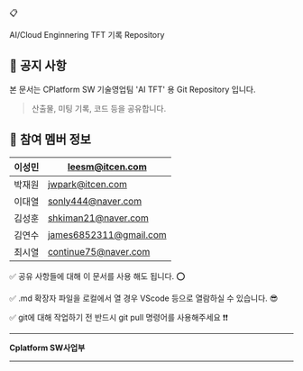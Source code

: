 <aside>
📋

AI/Cloud Enginnering TFT 기록 Repository

</aside>

## 💠 공지 사항

본 문서는 CPlatform SW 기술영업팀 'AI TFT' 용 Git Repository 입니다.

> 산출물, 미팅 기록, 코드 등을 공유합니다.
> 

## 💠 참여 멤버 정보

| 이성민 | [leesm@itcen.com](mailto:leesm@itcen.com) |
| --- | --- |
| 박재원 | [jwpark@itcen.com](mailto:jwpark@itcen.com) |
| 이대열 | [sonly444@naver.com](mailto:sonly444@naver.com) |
| 김성훈 | [shkiman21@naver.com](mailto:shkiman21@naver.com) |
| 김연수 | [james6852311@gmail.com](mailto:james6852311@gmail.com) |
| 최시열 | [continue75@naver.com](mailto:continue75@naver.com) |

✅ 공유 사항들에 대해 이 문서를 사용 해도 됩니다. ⭕

✅ .md 확장자 파일을 로컬에서 열 경우 VScode 등으로 열람하실 수 있습니다. 😎

✅ git에 대해 작업하기 전 반드시 git pull 명령어를 사용해주세요 ❗❗

---

**Cplatform SW사업부**

---